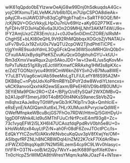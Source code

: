 wlK61qQpdo0bEYIzwwOeAjG8w99Dnj0hSdkuqdsA4Gc=
yojC9fXomuTj4LVeMKJVb6lb1DLm7UipCSPOA8dieAk=
pAyjCR+oiJAWD3Po83qCgPItgbThaEn+SaRTF6OQE/M=
/cKjNQV+OGcVkkyjLHpOu7nUv69Hz+aKy6G2P71KE+w=
fyFDHv1FD3vHaD6v6a3UOn2O9MHjLNhf3AKMT4W/J9o=
IFY2AmjUxzCZR3Em/czJ+c0J0w5n0iDmCZORE/slRsM=
ChgHSE+bLKI80eQHL9Vt92RhMQbbqxXOGcbZjVNATAU=
ulFv7BvGJx19ZviU0s7VaQTU2cpOW2TjhdPhtITiCPE=
t/jgYmRE9sudoYdmL3OgGFckQne36WSooMRHGlnQ0b0=
CFxuIIAAUxBydqiPleK5ZvuKuQcxG0gbhuhGYU+kfJU=
Rm3dXmxVwaRqux2ujn5AkoJD0+1w+t3w4L/us5qKovM=
foPxTuNdz51gX8yzEJctWfXmwfCRRAxhg1HM3s8pKXc=
e/Zd2TGONzr/ycu49tlt9CmW6knZ6YSvh2vB7Mua8WE=
Y7uLBTVI/ag6cwUAb59eeMoLgTLFiULefY8f8S95A2M=
DKB8qC+nPybUdvXoPRmRBYsDPoY2dw8WvdiYLtencxs=
vACK9anvoiQxxhkR2ewSEaxm/BPeEH6lVD9b4fB0UMU=
3EYiEMa9PGkr2RO+IZ4+/BPjyO/oEfySQaF2WXDMBvQ=
b2A1JpdFf3merjJI90T4oBfD0tt4NKsS9anecSbVbZQ=
m8qhxzAaJe8oyTGtWfywGb3rK7KlpTrv3qk+QmhlciE=
eRsEynE/kAGlQamXut6xL7HLrXUMuxrAPvryciwQdWE=
OWefMfnpkeWBcuBcjGS7FhOo7RDW/HttmQ/5GitHDyU=
IggD0FtWnk4LId9u5MThFUuCrNrfPcxiE4mf93g8+Zc=
73c1vyqEFW2i5LXH6I47UCAozfdqPpdRvV0bh5e8U+0=
kHoWoMzx84uyLtPZrN+ah0Fr08dF6ZovJTOctPCc/ls=
EdQkYYtCZovf0/AKkvNtNvbcuKqQuv3pV8fXwjYe/OM=
ASIbgvfRFZNLh8NCRBWDqI4/nZM22K7ckF7IXdArRlw=
zIFWZXD8tqqXqdIt7N2M5RLzemS4cp9C9LWv0hIasyc=
tVtFR+O3TN+ooB/kt2jQy7WxY+ae/K689FqoflXeK0w=
Tn0cHcpZ5rWIMDA8thWresYMqm/kaNkJOazF4+lN1sw=

